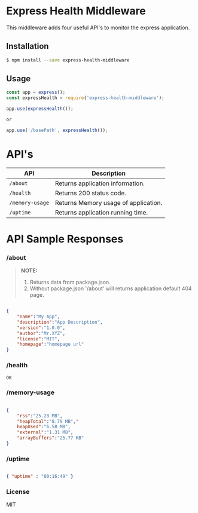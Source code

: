 # Express Health Middleware

This middleware adds four useful API's to monitor the express application.

## Installation

```bash
$ npm install --save express-health-middleware
```

## Usage

```js
const app = express();
const expressHealth = require('express-health-middleware');

app.use(expressHealth());

or 

app.use('/basePath', expressHealth());
```


# API's

API | Description
--- | ---
`/about` | Returns application information.
`/health` | Returns 200 status code.
`/memory-usage` | Returns Memory usage of application.
`/uptime` | Returns application running time.


# API Sample Responses

### /about

> **NOTE:**
> 1. Returns data from package.json.
> 2. Without package.json '/about' will returns application default 404 page. 

```json

{
    "name":"My App",
    "description":"App Description",
    "version":"1.0.0",
    "author":"Mr.XYZ",
    "license":"MIT",
    "homepage":"homepage url"
}

```


### /health

```
OK
```

### /memory-usage

```json

{
    "rss":"25.28 MB",
    "heapTotal":"8.79 MB","
    heapUsed":"6.58 MB",
    "external":"1.31 MB",
    "arrayBuffers":"25.77 KB"
}

```


### /uptime

```json

{ "uptime" : "00:16:49" }

```

### License

MIT 
